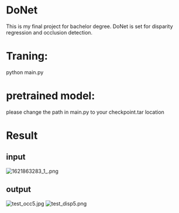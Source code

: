 # DoNet
  This is my final project for bachelor degree. DoNet is set for disparity regression and occlusion detection.

# Traning:
  python main.py
# pretrained model:
please change the path in main.py to your checkpoint.tar location
# Result
## input
![1621863283_1_.png](https://i.loli.net/2021/05/24/QNpSIngLyAMk6WG.png)
## output
![test_occ5.jpg](https://i.loli.net/2021/05/24/TyxV2Q5Oldmqrv6.jpg)
![test_disp5.png](https://i.loli.net/2021/05/24/KnzV5NmLRWIlqSx.png)

